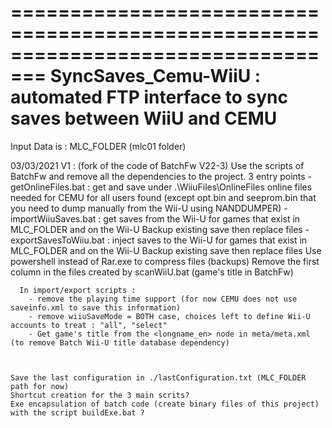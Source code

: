 =================================================================================
SyncSaves_Cemu-WiiU : automated FTP interface to sync saves between WiiU and CEMU
=================================================================================

Input Data is : MLC_FOLDER (mlc01 folder)

03/03/2021 V1 : (fork of the code of BatchFw V22-3)
    Use the scripts of BatchFw and remove all the dependencies to the project.
    3 entry points 
        - getOnlineFiles.bat : get and save under .\WiiuFiles\OnlineFiles online files needed for CEMU for all users found
          (except opt.bin and seeprom.bin that you need to dump manually from the Wii-U using NANDDUMPER)
        - importWiiuSaves.bat : get saves from the Wii-U for games that exist in MLC_FOLDER and on the Wii-U
          Backup existing save then replace files
        - exportSavesToWiiu.bat : inject saves to the Wii-U for games that exist in MLC_FOLDER and on the Wii-U
          Backup existing save then replace files
      Use powershell instead of Rar.exe to compress files (backups)
      Remove the first column in the files created by scanWiiU.bat (game's title in BatchFw)
      
      In import/export scripts : 
        - remove the playing time support (for now CEMU does not use saveinfo.xml to save this information)
        - remove wiiuSaveMode = BOTH case, choices left to define Wii-U accounts to treat : "all", "select"
        - Get game's title from the <longname_en> node in meta/meta.xml (to remove Batch Wii-U title database dependency)
      
      
      
    Save the last configuration in ./lastConfiguration.txt (MLC_FOLDER path for now)
    Shortcut creation for the 3 main scrits?
    Exe encapsulation of batch code (create binary files of this project) with the script buildExe.bat ?

